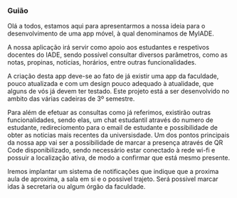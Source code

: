 ### Guião

 Olá a todos, estamos aqui para apresentarmos a nossa ideia para o desenvolvimento de uma app móvel, à qual denominamos de MyIADE.

 A nossa aplicação irá servir como apoio aos estudantes e respetivos docentes do IADE, sendo possível consultar diversos parâmetros, como as notas, propinas, noticias, horários, entre outras funcionalidades.

 A criação desta app deve-se ao fato de já existir uma app da faculdade, pouco atualizada e com um design pouco adequado à atualidade, que alguns de vós já devem ter testado. Este projeto está a ser desenvolvido no ambito das várias cadeiras de 3º semestre.
 
 Para além de efetuar as consultas como já referimos, existirão outras funcionalidades, sendo elas, um chat estudantil através do numero de estudante, redireciomento para o email de estudante e possibilidade de obter as noticias mais recentes da universisdade. Um dos pontos principais da nossa app vai ser a possibilidade de marcar a presença através de QR Code disponibilizado, sendo necessário estar conectado à rede wi-fi e possuir a localização ativa, de modo a confirmar que está mesmo presente. 
 
 Iremos implantar um sistema de notificações que indique que a proxima aula de aproxima, a sala em si e o possivel trajeto. Será possivel marcar idas à secretaria ou algum órgão da faculdade.
 
